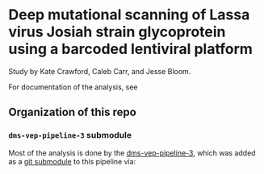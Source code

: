 # Deep mutational scanning of Lassa virus Josiah strain glycoprotein using a barcoded lentiviral platform
Study by Kate Crawford, Caleb Carr, and Jesse Bloom.

For documentation of the analysis, see 

## Organization of this repo

### `dms-vep-pipeline-3` submodule

Most of the analysis is done by the [dms-vep-pipeline-3](https://github.com/dms-vep/dms-vep-pipeline-3), which was added as a [git submodule](https://git-scm.com/book/en/v2/Git-Tools-Submodules) to this pipeline via: